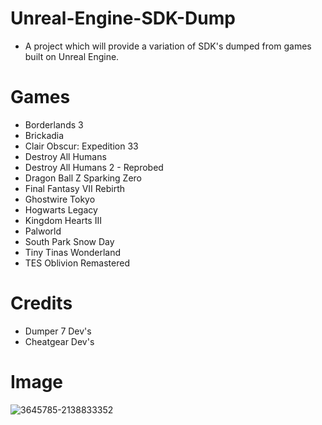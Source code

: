 # Unreal-Engine-SDK-Dump
- A project which will provide a variation of SDK's dumped from games built on Unreal Engine. 

# Games

- Borderlands 3
- Brickadia
- Clair Obscur: Expedition 33
- Destroy All Humans
- Destroy All Humans 2 - Reprobed
- Dragon Ball Z Sparking Zero
- Final Fantasy VII Rebirth
- Ghostwire Tokyo
- Hogwarts Legacy
- Kingdom Hearts III
- Palworld
- South Park Snow Day
- Tiny Tinas Wonderland
- TES Oblivion Remastered

# Credits
- Dumper 7 Dev's
- Cheatgear Dev's


# Image
![3645785-2138833352](https://github.com/user-attachments/assets/9efcab84-b4f6-4022-a92c-160e00d28cb3)
